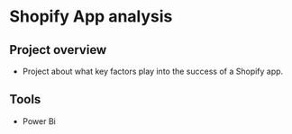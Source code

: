 # Shopify App analysis


## Project overview 

 - Project about what key factors play into the success of a Shopify app.

   
 ## Tools 
  - Power Bi
